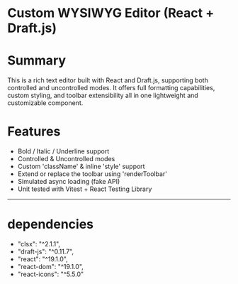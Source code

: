 # Custom WYSIWYG Editor (React + Draft.js)

# Summary

This is a rich text editor built with React and Draft.js, supporting both controlled and uncontrolled modes. It offers full formatting capabilities, custom styling, and toolbar extensibility all in one lightweight and customizable component.

# Features

- Bold / Italic / Underline support
- Controlled & Uncontrolled modes
- Custom 'className' & inline 'style' support
- Extend or replace the toolbar using 'renderToolbar'
- Simulated async loading (fake API)
- Unit tested with Vitest + React Testing Library

---

# dependencies

- "clsx": "^2.1.1",
- "draft-js": "^0.11.7",
- "react": "^19.1.0",
- "react-dom": "^19.1.0",
- "react-icons": "^5.5.0"
